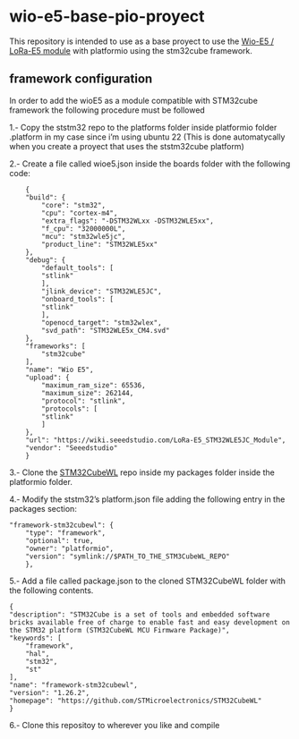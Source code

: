 # wio-e5-base-pio-proyect

This repository is intended to use as a base proyect to use the [Wio-E5 / LoRa-E5 module](https://wiki.seeedstudio.com/LoRa-E5_STM32WLE5JC_Module/) with platformio using the stm32cube 
framework.

## framework configuration

In order to add the wioE5 as a module compatible with STM32cube framework the following procedure must be followed

1.- Copy the ststm32 repo to the platforms folder inside platformio folder .platform in my case since i’m using ubuntu 22 (This is done automatycally when you create a proyect that uses the ststm32cube platform)

2.- Create a file called wioe5.json inside the boards folder with the following code:

        {
        "build": {
            "core": "stm32",
            "cpu": "cortex-m4",
            "extra_flags": "-DSTM32WLxx -DSTM32WLE5xx",
            "f_cpu": "32000000L",
            "mcu": "stm32wle5jc",
            "product_line": "STM32WLE5xx"
        },
        "debug": {
            "default_tools": [
            "stlink"
            ],
            "jlink_device": "STM32WLE5JC",
            "onboard_tools": [
            "stlink"
            ],
            "openocd_target": "stm32wlex",
            "svd_path": "STM32WLE5x_CM4.svd"
        },
        "frameworks": [
            "stm32cube"
        ],
        "name": "Wio E5",
        "upload": {
            "maximum_ram_size": 65536,
            "maximum_size": 262144,
            "protocol": "stlink",
            "protocols": [
            "stlink"
            ]
        },
        "url": "https://wiki.seeedstudio.com/LoRa-E5_STM32WLE5JC_Module",
        "vendor": "Seeedstudio"
        }

3.- Clone the [STM32CubeWL](https://github.com/STMicroelectronics/STM32CubeWL) repo inside my packages folder inside the platformio folder.


4.- Modify the ststm32’s platform.json file adding the following entry in the packages section:

    "framework-stm32cubewl": {
        "type": "framework",
        "optional": true,
        "owner": "platformio",
        "version": "symlink://$PATH_TO_THE_STM3CubeWL_REPO"
        },

5.- Add a file called package.json to the cloned STM32CubeWL folder with the following contents.

    {
    "description": "STM32Cube is a set of tools and embedded software bricks available free of charge to enable fast and easy development on the STM32 platform (STM32CubeWL MCU Firmware Package)",
    "keywords": [
        "framework",
        "hal",
        "stm32",
        "st"
    ],
    "name": "framework-stm32cubewl",
    "version": "1.26.2",
    "homepage": "https://github.com/STMicroelectronics/STM32CubeWL"
    }

6.- Clone this repositoy to wherever you like and compile